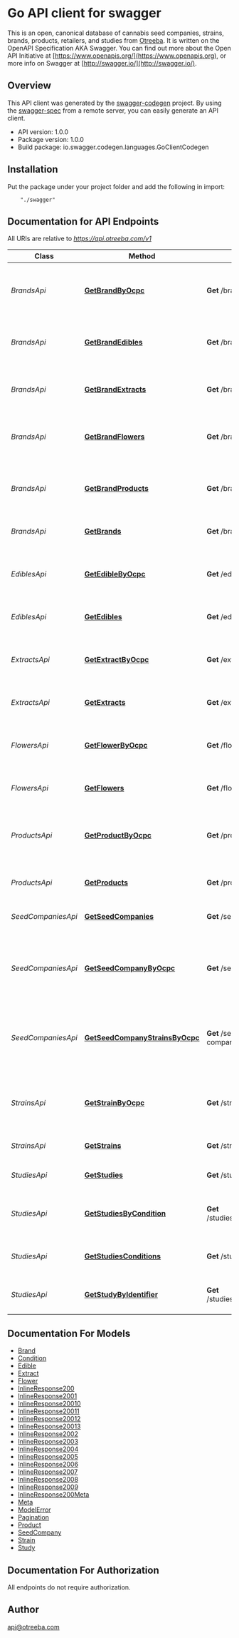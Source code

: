 # Go API client for swagger

This is an open, canonical database of cannabis seed companies, strains, brands, products, retailers, and studies from [Otreeba](https://otreeba.com). It is written on the OpenAPI Specification AKA Swagger. You can find out more about the Open API Initiative at [https://www.openapis.org/](https://www.openapis.org), or more info on Swagger at [http://swagger.io/](http://swagger.io/).

## Overview
This API client was generated by the [swagger-codegen](https://github.com/swagger-api/swagger-codegen) project.  By using the [swagger-spec](https://github.com/swagger-api/swagger-spec) from a remote server, you can easily generate an API client.

- API version: 1.0.0
- Package version: 1.0.0
- Build package: io.swagger.codegen.languages.GoClientCodegen

## Installation
Put the package under your project folder and add the following in import:
```
    "./swagger"
```

## Documentation for API Endpoints

All URIs are relative to *https://api.otreeba.com/v1*

Class | Method | HTTP request | Description
------------ | ------------- | ------------- | -------------
*BrandsApi* | [**GetBrandByOcpc**](docs/BrandsApi.md#getbrandbyocpc) | **Get** /brands/{ocpc} | Find brand by Open Cannabis Product Code (OCPC).
*BrandsApi* | [**GetBrandEdibles**](docs/BrandsApi.md#getbrandedibles) | **Get** /brands/{ocpc}/edibles | Get a list of all current edibles for the given brand.
*BrandsApi* | [**GetBrandExtracts**](docs/BrandsApi.md#getbrandextracts) | **Get** /brands/{ocpc}/extracts | Get a list of all current extracts for the given brand.
*BrandsApi* | [**GetBrandFlowers**](docs/BrandsApi.md#getbrandflowers) | **Get** /brands/{ocpc}/flowers | Get a list of all current flowers for the given brand.
*BrandsApi* | [**GetBrandProducts**](docs/BrandsApi.md#getbrandproducts) | **Get** /brands/{ocpc}/products | Get a list of all current products for the given brand.
*BrandsApi* | [**GetBrands**](docs/BrandsApi.md#getbrands) | **Get** /brands | Get a list of all current brands.
*EdiblesApi* | [**GetEdibleByOcpc**](docs/EdiblesApi.md#getediblebyocpc) | **Get** /edibles/{ocpc} | Find edible by Open Cannabis Product Code (OCPC).
*EdiblesApi* | [**GetEdibles**](docs/EdiblesApi.md#getedibles) | **Get** /edibles | Get a list of all current edibles.
*ExtractsApi* | [**GetExtractByOcpc**](docs/ExtractsApi.md#getextractbyocpc) | **Get** /extracts/{ocpc} | Find extract by Open Cannabis Product Code (OCPC).
*ExtractsApi* | [**GetExtracts**](docs/ExtractsApi.md#getextracts) | **Get** /extracts | Get a list of all current extracts.
*FlowersApi* | [**GetFlowerByOcpc**](docs/FlowersApi.md#getflowerbyocpc) | **Get** /flowers/{ocpc} | Find flower by Open Cannabis Product Code (OCPC).
*FlowersApi* | [**GetFlowers**](docs/FlowersApi.md#getflowers) | **Get** /flowers | Get a list of all current flowers.
*ProductsApi* | [**GetProductByOcpc**](docs/ProductsApi.md#getproductbyocpc) | **Get** /products/{ocpc} | Find product by Open Cannabis Product Code (OCPC).
*ProductsApi* | [**GetProducts**](docs/ProductsApi.md#getproducts) | **Get** /products | Get a list of all current products.
*SeedCompaniesApi* | [**GetSeedCompanies**](docs/SeedCompaniesApi.md#getseedcompanies) | **Get** /seed-companies | Get a list of all current seed companies.
*SeedCompaniesApi* | [**GetSeedCompanyByOcpc**](docs/SeedCompaniesApi.md#getseedcompanybyocpc) | **Get** /seed-companies/{ocpc} | Find seed company by Open Cannabis Product Code (OCPC).
*SeedCompaniesApi* | [**GetSeedCompanyStrainsByOcpc**](docs/SeedCompaniesApi.md#getseedcompanystrainsbyocpc) | **Get** /seed-companies/{ocpc}/strains | Find strains for a seed company by Open Cannabis Product Code (OCPC).
*StrainsApi* | [**GetStrainByOcpc**](docs/StrainsApi.md#getstrainbyocpc) | **Get** /strains/{ocpc} | Find strain by Open Cannabis Product Code (OCPC).
*StrainsApi* | [**GetStrains**](docs/StrainsApi.md#getstrains) | **Get** /strains | Get a list of all current strains.
*StudiesApi* | [**GetStudies**](docs/StudiesApi.md#getstudies) | **Get** /studies | Get a list of all current studies.
*StudiesApi* | [**GetStudiesByCondition**](docs/StudiesApi.md#getstudiesbycondition) | **Get** /studies/conditions/{conditionSlug} | Get a list of all current studies for a given condition.
*StudiesApi* | [**GetStudiesConditions**](docs/StudiesApi.md#getstudiesconditions) | **Get** /studies/conditions | Get a list of all current conditions for studies.
*StudiesApi* | [**GetStudyByIdentifier**](docs/StudiesApi.md#getstudybyidentifier) | **Get** /studies/{identifierType}/{identifier} | Find study by DOI, PubMed ID, or slug.


## Documentation For Models

 - [Brand](docs/Brand.md)
 - [Condition](docs/Condition.md)
 - [Edible](docs/Edible.md)
 - [Extract](docs/Extract.md)
 - [Flower](docs/Flower.md)
 - [InlineResponse200](docs/InlineResponse200.md)
 - [InlineResponse2001](docs/InlineResponse2001.md)
 - [InlineResponse20010](docs/InlineResponse20010.md)
 - [InlineResponse20011](docs/InlineResponse20011.md)
 - [InlineResponse20012](docs/InlineResponse20012.md)
 - [InlineResponse20013](docs/InlineResponse20013.md)
 - [InlineResponse2002](docs/InlineResponse2002.md)
 - [InlineResponse2003](docs/InlineResponse2003.md)
 - [InlineResponse2004](docs/InlineResponse2004.md)
 - [InlineResponse2005](docs/InlineResponse2005.md)
 - [InlineResponse2006](docs/InlineResponse2006.md)
 - [InlineResponse2007](docs/InlineResponse2007.md)
 - [InlineResponse2008](docs/InlineResponse2008.md)
 - [InlineResponse2009](docs/InlineResponse2009.md)
 - [InlineResponse200Meta](docs/InlineResponse200Meta.md)
 - [Meta](docs/Meta.md)
 - [ModelError](docs/ModelError.md)
 - [Pagination](docs/Pagination.md)
 - [Product](docs/Product.md)
 - [SeedCompany](docs/SeedCompany.md)
 - [Strain](docs/Strain.md)
 - [Study](docs/Study.md)


## Documentation For Authorization

 All endpoints do not require authorization.


## Author

api@otreeba.com

